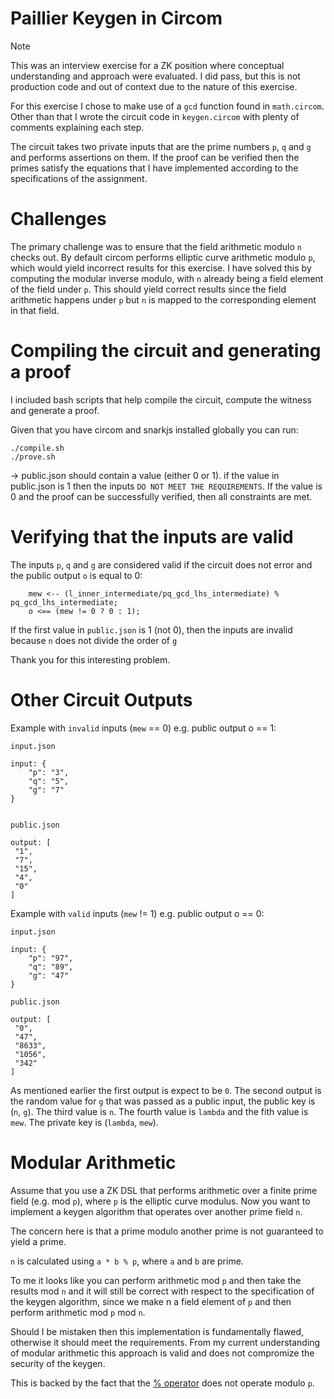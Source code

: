 # Paillier Keygen in Circom
>[!NOTE]
> This was an interview exercise for a ZK position where conceptual understanding and approach were evaluated.
> I did pass, but this is not production code and out of context due to the nature of this exercise.

For this exercise I chose to make use of a `gcd` function found in `math.circom`. Other than that I wrote the circuit code in `keygen.circom` with plenty of comments explaining each step.

The circuit takes two private inputs that are the prime numbers `p`, `q` and `g` and performs assertions on them. If the proof can be verified then the primes satisfy the equations that I have implemented according to the specifications of the assignment.

# Challenges
The primary challenge was to ensure that the field arithmetic modulo `n` checks out. By default circom performs elliptic curve arithmetic modulo `p`, which would yield incorrect results for this exercise. I have solved this by computing the modular inverse modulo, with `n` already being a field element of the field under `p`. This should yield correct results since the field arithmetic happens under `p` but `n` is mapped to the corresponding element in that field.

# Compiling the circuit and generating a proof
I included bash scripts that help compile the circuit, compute the witness and generate a proof. 

Given that you have circom and snarkjs installed globally you can run:

```
./compile.sh
./prove.sh
```

-> public.json should contain a value (either 0 or 1).
if the value in public.json is 1 then the inputs `DO NOT MEET THE REQUIREMENTS`. If the value is 0 and the proof can be successfully verified, then all constraints are met.

# Verifying that the inputs are valid
The inputs `p`, `q` and `g` are considered valid if the circuit does not error and the public output `o` is equal to 0:

```
    mew <-- (l_inner_intermediate/pq_gcd_lhs_intermediate) % pq_gcd_lhs_intermediate;
    o <== (mew != 0 ? 0 : 1);
```

If the first value in `public.json` is 1 (not 0), then the inputs are invalid because `n` does not divide the order of `g` 

Thank you for this interesting problem.

# Other Circuit Outputs
Example with `invalid` inputs (`mew` == 0) e.g. public output o == 1:
```
input.json

input: {
    "p": "3",
    "q": "5",
    "g": "7"
}


public.json

output: [
 "1",
 "7",
 "15",
 "4",
 "0"
]
```

Example with `valid` inputs (`mew` != 1) e.g. public output o == 0:

```
input.json 

input: {
    "p": "97",
    "q": "89",
    "g": "47"
}

public.json

output: [
 "0",
 "47",
 "8633",
 "1056",
 "342"
]
```

As mentioned earlier the first output is expect to be `0`. The second output is the random value for `g` that was passed as a public input, the public key is (`n`, `g`).
The third value is `n`. The fourth value is `lambda` and the fith value is `mew`. The private key is (`lambda`, `mew`).

# Modular Arithmetic 
Assume that you use a ZK DSL that performs arithmetic over a finite prime field (e.g. mod `p`), where `p` is the elliptic curve modulus.
Now you want to implement a keygen algorithm that operates over another prime field `n`.

The concern here is that a prime modulo another prime is not guaranteed to yield a prime.

`n` is calculated using `a * b % p`, where `a` and `b` are prime.

To me it looks like you can perform arithmetic mod `p` and then take the results mod `n` and it will still be correct with respect to the specification of the keygen algorithm, since we make n a field element of `p` and then perform arithmetic mod `p` mod `n`.

Should I be mistaken then this implementation is fundamentally flawed, otherwise it should meet the requirements. From my current understanding of modular arithmetic this approach is valid and does not compromize the security of the keygen.

This is backed by the fact that the [% operator](https://docs.circom.io/circom-language/basic-operators/#arithmetic-operators) does not operate modulo `p`.
